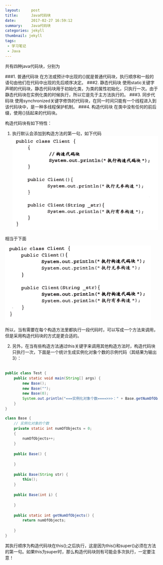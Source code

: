 ```yaml
---
layout:     post
title:      Java代码块
date:       2017-02-27 16:59:12
summary:    Java代码块
categories: jekyll
thumbnail: jekyll
tags:
 - 学习笔记
 - Java
---
```


共有四种java代码块，分别为

###1. 普通代码块
在方法或预计中出现的{}就是普通代码块，执行顺序和一般的语句由他们在代码中出现的先后顺序决定。
###2. 静态代码块
使用static关键字声明的代码块，静态代码块用于初始化类，为类的属性初始化，只执行一次。由于静态代码块在实例化类的时候执行，所以它是先于主方法执行的。
###3. 同步代码块
使用synchronized关键字修饰的代码块，在同一时间只能有一个线程进入到该代码块中，是一种多线程保护机制。
###4. 构造代码块
在类中没有任何的前后缀，使用{}括起来的代码块。

构造代码块有如下特性：
1. 执行默认会添加到构造方法的第一句，如下代码
![file-list](/../MySitePicture/2017-2-27-16-45/code1.png)

相当于下面

![file-list](/../MySitePicture/2017-2-27-16-45/code2.png)

所以，当有需要在每个构造方法里都执行一段代码时，可以写成一个方法来调用，但是采用构造代码块的方式是更合适的。

2. 另外，在当有些构造方法通过this关键字来调用其他构造方法时，构造代码块只执行一次，下面是一个统计生成实例化对象个数的示例代码（其结果为输出3）：
```java

public class Test {
    public static void main(String[] args) {
        new Base();
        new Base("");
        new Base(0);
        System.out.println("===实例化对象个数====>>>：" + Base.getNumOfObjects());
    }
}

```

```java
class Base {
    // 实例化对象的个数
    private static int numOfObjects = 0;
    {
        numOfObjects++;
    }

    public Base() {

    }

    public Base(String str) {
        this();
    }

    public Base(int i) {

    }

    public static int getNumOfObjects() {
        return numOfObjects;

    }
}

```

其执行顺序为构造代码块在this();之后执行，这是因为this()和super()必须在方法的第一句。如果this为super时，那么构造代码块则有可能会多次执行，一定要注意！
